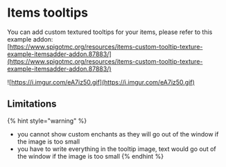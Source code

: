 # Items tooltips

You can add custom textured tooltips for your items, please refer to this example addon:\
[https://www.spigotmc.org/resources/items-custom-tooltip-texture-example-itemsadder-addon.87883/](https://www.spigotmc.org/resources/items-custom-tooltip-texture-example-itemsadder-addon.87883/)



![https://i.imgur.com/eA7iz50.gif](https://i.imgur.com/eA7iz50.gif)

## Limitations

{% hint style="warning" %}
* you cannot show custom enchants as they will go out of the window if the image is too small
* you have to write everything in the tooltip image, text would go out of the window if the image is too small
{% endhint %}
